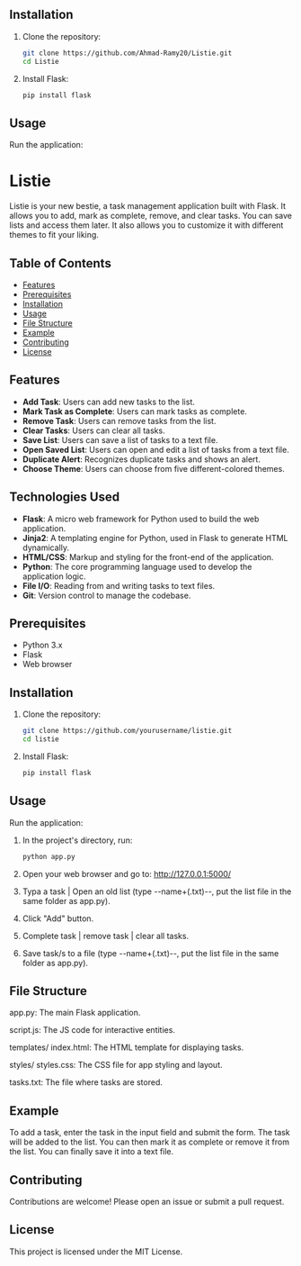 ## Installation

1. Clone the repository:
    ```bash
    git clone https://github.com/Ahmad-Ramy20/Listie.git
    cd Listie
    ```
2. Install Flask:
    ```bash
    pip install flask
    ```

## Usage

Run the application:

# Listie

Listie is your new bestie, a task management application built with Flask. It allows you to add, mark as complete, remove, and clear tasks. You can save lists and access them later. It also allows you to customize it with different themes to fit your liking.

## Table of Contents
- [Features](#features)
- [Prerequisites](#prerequisites)
- [Installation](#installation)
- [Usage](#usage)
- [File Structure](#file-structure)
- [Example](#example)
- [Contributing](#contributing)
- [License](#license)

## Features

- **Add Task**: Users can add new tasks to the list.
- **Mark Task as Complete**: Users can mark tasks as complete.
- **Remove Task**: Users can remove tasks from the list.
- **Clear Tasks**: Users can clear all tasks.
- **Save List**: Users can save a list of tasks to a text file.
- **Open Saved List**: Users can open and edit a list of tasks from a text file.
- **Duplicate Alert**: Recognizes duplicate tasks and shows an alert.
- **Choose Theme**: Users can choose from five different-colored themes.

## Technologies Used
- **Flask**: A micro web framework for Python used to build the web application.
- **Jinja2**: A templating engine for Python, used in Flask to generate HTML dynamically.
- **HTML/CSS**: Markup and styling for the front-end of the application.
- **Python**: The core programming language used to develop the application logic.
- **File I/O**: Reading from and writing tasks to text files.
- **Git**: Version control to manage the codebase.

## Prerequisites

- Python 3.x
- Flask
- Web browser

## Installation

1. Clone the repository:
    ```bash | cmd
    git clone https://github.com/yourusername/listie.git
    cd listie
    ```
2. Install Flask:
    ```bash | cmd
    pip install flask
    ```

## Usage

Run the application:

1. In the project's directory, run:
   ```bash | cmd
   python app.py

2. Open your web browser and go to: http://127.0.0.1:5000/

3. Typa a task | Open an old list (type --name+(.txt)--, put the list file in the same folder as app.py).

4. Click "Add" button.

5. Complete task | remove task | clear all tasks.

6. Save task/s to a file (type --name+(.txt)--, put the list file in the same folder as app.py).



## File Structure
app.py: The main Flask application.

script.js: The JS code for interactive entities.

templates/
index.html: The HTML template for displaying tasks.

styles/
styles.css: The CSS file for app styling and layout.

tasks.txt: The file where tasks are stored.

## Example
To add a task, enter the task in the input field and submit the form. The task will be added to the list. You can then mark it as complete or remove it from the list. You can finally save it into a text file.

## Contributing
Contributions are welcome! Please open an issue or submit a pull request.

## License
This project is licensed under the MIT License.
